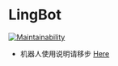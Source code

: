 # LingBot
[![Maintainability](https://api.codeclimate.com/v1/badges/33e0bc882e0acbf4a836/maintainability)](https://codeclimate.com/github/guimc233/LingBot/maintainability)
 * 机器人使用说明请移步 [Here](https://lingbot.guimc.ltd)
